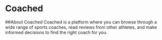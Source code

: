 # Coached

##About Coached 
Coached is a platform where you can browse through a wide range of sports coaches, read reviews from other athletes, and make informed decisions to find the right coach for you.

